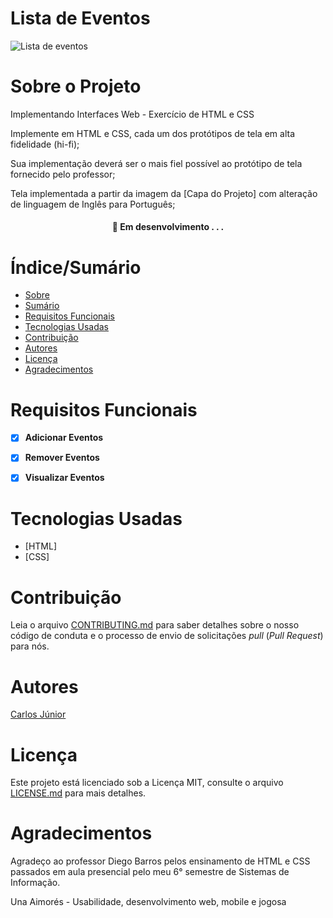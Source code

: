 # Lista de Eventos
 


![Lista de eventos](https://user-images.githubusercontent.com/100207340/202907781-7d0d45a5-fef8-4478-8449-04707951de3f.png)


# Sobre o Projeto

Implementando  Interfaces Web - Exercício de HTML e CSS

Implemente em HTML e CSS, cada um dos protótipos de tela em alta fidelidade (hi-fi);

Sua implementação deverá ser o mais fiel  possível ao protótipo de tela fornecido pelo professor;

Tela implementada a partir da imagem da [Capa do Projeto] com alteração de linguagem de Inglês para Português;


<h4 align="center"> 
	🚧  Em desenvolvimento . . .
</h4>

# Índice/Sumário

* [Sobre](#sobre-o-projeto)
* [Sumário](#índice/sumário)
* [Requisitos Funcionais](#requisitos-funcionais)
* [Tecnologias Usadas](#tecnologias-usadas)
* [Contribuição](#contribuição)
* [Autores](#autores)
* [Licença](#licença)
* [Agradecimentos](#agradecimentos)


# Requisitos Funcionais 

- [x] **Adicionar Eventos**
- [x] **Remover Eventos**
- [x] **Visualizar Eventos**


# Tecnologias Usadas

- [HTML]
- [CSS]

# Contribuição

Leia o arquivo [CONTRIBUTING.md](CONTRIBUTING.md) para saber detalhes sobre o nosso código de conduta e o processo de envio de solicitações *pull* (*Pull Request*) para nós.

# Autores

[Carlos Júnior](https://github.com/JrWockeez)

# Licença

Este projeto está licenciado sob a Licença MIT,  consulte o arquivo [LICENSE.md](LICENSE.md) para mais detalhes.

# Agradecimentos

Agradeço ao professor Diego Barros pelos ensinamento de HTML e CSS passados em aula presencial pelo meu 6° semestre de Sistemas de Informação.

Una Aimorés - Usabilidade, desenvolvimento web, mobile e jogosa
